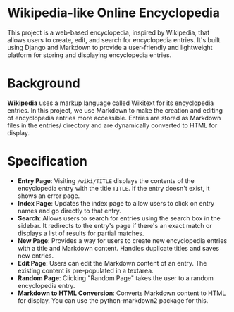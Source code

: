 # Wikipedia-like Online Encyclopedia

This project is a web-based encyclopedia, inspired by Wikipedia, that allows users to create, edit, and search for encyclopedia entries. It's built using Django and Markdown to provide a user-friendly and lightweight platform for storing and displaying encyclopedia entries.

# Background

**Wikipedia** uses a markup language called Wikitext for its encyclopedia entries. In this project, we use Markdown to make the creation and editing of encyclopedia entries more accessible. Entries are stored as Markdown files in the entries/ directory and are dynamically converted to HTML for display.

# Specification

  - **Entry Page**: Visiting `/wiki/TITLE` displays the contents of the encyclopedia entry with the title `TITLE`. If the entry doesn't exist, it shows an error page.
  - **Index Page**: Updates the index page to allow users to click on entry names and go directly to that entry.
  - **Search**: Allows users to search for entries using the search box in the sidebar. It redirects to the entry's page if there's an exact match or displays a list of results for partial matches.
  - **New Page**: Provides a way for users to create new encyclopedia entries with a title and Markdown content. Handles duplicate titles and saves new entries.
  - **Edit Page**: Users can edit the Markdown content of an entry. The existing content is pre-populated in a textarea.
  - **Random Page**: Clicking "Random Page" takes the user to a random encyclopedia entry.
  - **Markdown to HTML Conversion**: Converts Markdown content to HTML for display. You can use the python-markdown2 package for this.

